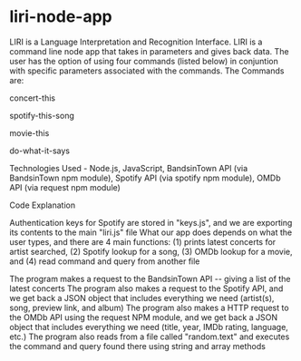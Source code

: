 # liri-node-app

LIRI is a Language Interpretation and Recognition Interface. LIRI is a command line node app that takes in parameters and gives back data. The user has the option of using four commands (listed below) in conjuntion with specific parameters associated with the commands. The Commands are:

concert-this

spotify-this-song

movie-this

do-what-it-says

Technologies Used - 
Node.js,
JavaScript,
BandsinTown API (via BandsinTown npm module),
Spotify API (via spotify npm module),
OMDb API (via request npm module)

Code Explanation

Authentication keys for Spotify are stored in "keys.js", and we are exporting its contents to the main "liri.js" file
What our app does depends on what the user types, and there are 4 main functions: (1) prints latest concerts for artist searched, (2) Spotify lookup for a song, (3) OMDb lookup for a movie, and (4) read command and query from another file

The program makes a request to the BandsinTown API -- giving a list of the latest concerts
The program also makes a request to the Spotify API, and we get back a JSON object that includes everything we need (artist(s), song, preview link, and album)
The program also makes a HTTP request to the OMDb API using the request NPM module, and we get back a JSON object that includes everything we need (title, year, IMDb rating, language, etc.)
The program also reads from a file called "random.text" and executes the command and query found there using string and array methods
